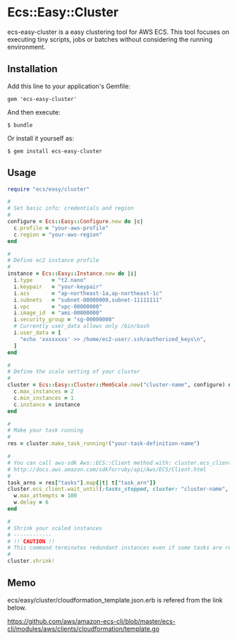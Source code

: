 # Ecs::Easy::Cluster

ecs-easy-cluster is a easy clustering tool for AWS ECS.
This tool focuses on executing tiny scripts, jobs or batches without considering the running environment.

## Installation

Add this line to your application's Gemfile:

    gem 'ecs-easy-cluster'

And then execute:

    $ bundle

Or install it yourself as:

    $ gem install ecs-easy-cluster

## Usage

```ruby
require "ecs/easy/cluster"

#
# Set basic info: credentials and region
#
configure = Ecs::Easy::Configure.new do |c|
  c.profile = "your-aws-profile"
  c.region = "your-aws-region"
end

#
# Define ec2 instance profile
#
instance = Ecs::Easy::Instance.new do |i|
  i.type      = "t2.nano"
  i.keypair   = "your-keypair"
  i.azs       = "ap-northeast-1a,ap-northeast-1c"
  i.subnets   = "subnet-00000000,subnet-11111111"
  i.vpc       = "vpc-00000000"
  i.image_id  = "ami-00000000"
  i.security_group = "sg-00000000"
  # Currently user_data allows only /bin/bash
  i.user_data = [
    "echo 'xxxxxxxx' >> /home/ec2-user/.ssh/authorized_keys\n",
  ]
end

# 
# Define the scale setting of your cluster
#
cluster = Ecs::Easy::Cluster::MemScale.new("cluster-name", configure) do |c|
  c.max_instances = 2
  c.min_instances = 1
  c.instance = instance
end

#
# Make your task running
#
res = cluster.make_task_running!("your-task-definition-name")

# 
# You can call aws-sdk Aws::ECS::Client method with: cluster.ecs_client
# http://docs.aws.amazon.com/sdkforruby/api/Aws/ECS/Client.html
# 
task_arns = res["tasks"].map{|t| t["task_arn"]}
cluster.ecs_client.wait_until(:tasks_stopped, cluster: "cluster-name", tasks: task_arns) do |w|
  w.max_attempts = 100
  w.delay = 6
end

#
# Shrink your scaled instances
# ------------
# !! CAUTION !!
# This command terminates redundant instances even if some tasks are running on them.
#
cluster.shrink!
```

## Memo

ecs/easy/cluster/cloudformation_template.json.erb is refered from the link below.

https://github.com/aws/amazon-ecs-cli/blob/master/ecs-cli/modules/aws/clients/cloudformation/template.go

